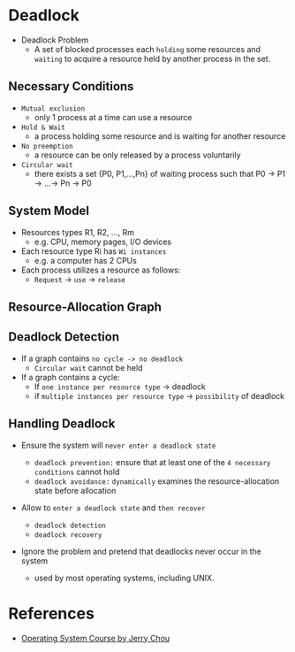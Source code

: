 # Deadlock
* Deadlock Problem
	* A set of blocked processes each `holding` some resources and `waiting` to acquire a resource held by another process in the set.

## Necessary Conditions
* `Mutual exclusion`
	* only 1 process at a time can use a resource
* `Hold & Wait`
	* a process holding some resource and is waiting for another resource
* `No preemption`
	* a resource can be only released by a process voluntarily
* `Circular wait`
	* there exists a set {P0, P1,...,Pn} of waiting process such that P0 -> P1 -> ...-> Pn -> P0

## System Model
* Resources types R1, R2, ..., Rm
	* e.g. CPU, memory pages, I/O devices
* Each resource type Ri has `Wi instances`
	* e.g. a computer has 2 CPUs
* Each process utilizes a resource as follows:
	* `Request` -> `use` -> `release`

## Resource-Allocation Graph

## Deadlock Detection
* If a graph contains `no cycle -> no deadlock`
	* `Circular wait` cannot be held
* If a graph contains a cycle:
	* If `one instance per resource type` -> deadlock
	* if `multiple instances per resource type` -> `possibility` of deadlock

## Handling Deadlock
* Ensure the system will `never enter a deadlock state`
	* `deadlock prevention:` ensure that at least one of the `4 necessary conditions` cannot hold
	* `deadlock avoidance:` `dynamically` examines the resource-allocation state before allocation

* Allow to `enter a deadlock state` and `then recover`
	* `deadlock detection`
	* `deadlock recovery`

* Ignore the problem and pretend that deadlocks never occur in the system
	* used by most operating systems, including UNIX.

# References
* [Operating System Course by Jerry Chou](https://www.youtube.com/watch?v=efH4nuwUalA&list=PLS0SUwlYe8czigQPzgJTH2rJtwm0LXvDX&index=62)